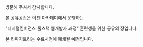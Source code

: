 방문해 주셔서 감사합니다.

본 공유공간은 이젠 아카데미에서 운영하는

"디지털컨버전스 풀스택 웹개발자 과정" 훈련생을 위한 공유의 장입니다.

본 리파지트리는 수료시점에 폐쇄될 예정입니다.